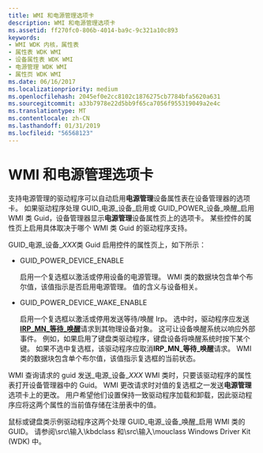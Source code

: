 ```yaml
---
title: WMI 和电源管理选项卡
description: WMI 和电源管理选项卡
ms.assetid: ff270fc0-806b-4014-ba9c-9c321a10c893
keywords:
- WMI WDK 内核，属性表
- 属性表 WDK WMI
- 设备属性表 WDK WMI
- 电源管理 WDK WMI
- 属性页 WDK WMI
ms.date: 06/16/2017
ms.localizationpriority: medium
ms.openlocfilehash: 2045ef0e2cc8102c1876275cb7784bfa5620a631
ms.sourcegitcommit: a33b7978e22d5bb9f65ca7056f955319049a2e4c
ms.translationtype: MT
ms.contentlocale: zh-CN
ms.lasthandoff: 01/31/2019
ms.locfileid: "56568123"
---
```

# <a name="wmi-and-the-power-management-tab"></a>WMI 和电源管理选项卡





支持电源管理的驱动程序可以自动启用**电源管理**设备属性表在设备管理器的选项卡。 如果驱动程序处理 GUID\_电源\_设备\_启用或 GUID\_POWER\_设备\_唤醒\_启用 WMI 类 Guid，设备管理器显示**电源管理**设备属性页上的选项卡。 某些控件的属性页上启用具体取决于哪个 WMI 类 Guid 的驱动程序支持。

GUID\_电源\_设备\_*XXX*类 Guid 启用控件的属性页上，如下所示：

-   GUID\_POWER\_DEVICE\_ENABLE

    启用一个复选框以激活或停用设备的电源管理。 WMI 类的数据块包含单个布尔值，该值指示是否启用电源管理。 值的含义与设备相关。

-   GUID\_POWER\_DEVICE\_WAKE\_ENABLE

    启用一个复选框以激活或停用发送等待/唤醒 Irp。 选中时，驱动程序应发送[ **IRP\_MN\_等待\_唤醒**](https://msdn.microsoft.com/library/windows/hardware/ff551766)请求到其物理设备对象。 这可让设备唤醒系统以响应外部事件。 例如，如果启用了键盘类驱动程序，键盘设备将唤醒系统时按下某个键。 如果不选中复选框，该驱动程序应取消**IRP\_MN\_等待\_唤醒**请求。 WMI 类的数据块包含单个布尔值，该值指示复选框的当前状态。

WMI 查询请求的 guid 发送\_电源\_设备\_*XXX* WMI 类时，只要该驱动程序的属性表打开设备管理器中的 Guid。 WMI 更改请求时对值的复选框之一发送**电源管理**选项卡上的更改。 用户希望他们设置保持一致驱动程序加载和卸载，因此驱动程序应将这两个属性的当前值存储在注册表中的值。

鼠标或键盘类示例驱动程序这两个处理 GUID\_电源\_设备\_唤醒\_启用 WMI 类的 GUID。 请参阅\\src\\输入\\kbdclass 和\\src\\输入\\mouclass Windows Driver Kit (WDK) 中。

 

 




